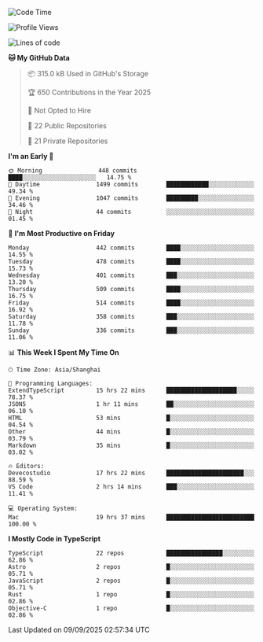 <!--START_SECTION:waka-->
![Code Time](http://img.shields.io/badge/Code%20Time-4%2C069%20hrs%2041%20mins-blue)

![Profile Views](http://img.shields.io/badge/Profile%20Views-0-blue)

![Lines of code](https://img.shields.io/badge/From%20Hello%20World%20I%27ve%20Written-3.2%20million%20lines%20of%20code-blue)

**🐱 My GitHub Data** 

> 📦 315.0 kB Used in GitHub's Storage 
 > 
> 🏆 650 Contributions in the Year 2025
 > 
> 🚫 Not Opted to Hire
 > 
> 📜 22 Public Repositories 
 > 
> 🔑 21 Private Repositories 
 > 
**I'm an Early 🐤** 

```text
🌞 Morning                448 commits         ████░░░░░░░░░░░░░░░░░░░░░   14.75 % 
🌆 Daytime                1499 commits        ████████████░░░░░░░░░░░░░   49.34 % 
🌃 Evening                1047 commits        █████████░░░░░░░░░░░░░░░░   34.46 % 
🌙 Night                  44 commits          ░░░░░░░░░░░░░░░░░░░░░░░░░   01.45 % 
```
📅 **I'm Most Productive on Friday** 

```text
Monday                   442 commits         ████░░░░░░░░░░░░░░░░░░░░░   14.55 % 
Tuesday                  478 commits         ████░░░░░░░░░░░░░░░░░░░░░   15.73 % 
Wednesday                401 commits         ███░░░░░░░░░░░░░░░░░░░░░░   13.20 % 
Thursday                 509 commits         ████░░░░░░░░░░░░░░░░░░░░░   16.75 % 
Friday                   514 commits         ████░░░░░░░░░░░░░░░░░░░░░   16.92 % 
Saturday                 358 commits         ███░░░░░░░░░░░░░░░░░░░░░░   11.78 % 
Sunday                   336 commits         ███░░░░░░░░░░░░░░░░░░░░░░   11.06 % 
```


📊 **This Week I Spent My Time On** 

```text
🕑︎ Time Zone: Asia/Shanghai

💬 Programming Languages: 
ExtendTypeScript         15 hrs 22 mins      ████████████████████░░░░░   78.37 % 
JSON5                    1 hr 11 mins        ██░░░░░░░░░░░░░░░░░░░░░░░   06.10 % 
HTML                     53 mins             █░░░░░░░░░░░░░░░░░░░░░░░░   04.54 % 
Other                    44 mins             █░░░░░░░░░░░░░░░░░░░░░░░░   03.79 % 
Markdown                 35 mins             █░░░░░░░░░░░░░░░░░░░░░░░░   03.02 % 

🔥 Editors: 
Devecostudio             17 hrs 22 mins      ██████████████████████░░░   88.59 % 
VS Code                  2 hrs 14 mins       ███░░░░░░░░░░░░░░░░░░░░░░   11.41 % 

💻 Operating System: 
Mac                      19 hrs 37 mins      █████████████████████████   100.00 % 
```

**I Mostly Code in TypeScript** 

```text
TypeScript               22 repos            ████████████████░░░░░░░░░   62.86 % 
Astro                    2 repos             █░░░░░░░░░░░░░░░░░░░░░░░░   05.71 % 
JavaScript               2 repos             █░░░░░░░░░░░░░░░░░░░░░░░░   05.71 % 
Rust                     1 repo              █░░░░░░░░░░░░░░░░░░░░░░░░   02.86 % 
Objective-C              1 repo              █░░░░░░░░░░░░░░░░░░░░░░░░   02.86 % 
```




 Last Updated on 09/09/2025 02:57:34 UTC
<!--END_SECTION:waka-->